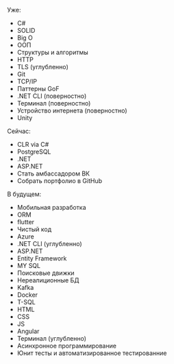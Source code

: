 
Уже:
- C#
- SOLID
- Big O
- ООП
- Структуры и алгоритмы
- HTTP
- TLS (углубленно)
- Git
- TCP/IP
- Паттерны GoF
- .NET CLI (поверностно)
- Терминал (поверностно)
- Устройство интернета (поверностно)
- Unity

Сейчас:
- CLR via C#
- PostgreSQL
- .NET
- ASP.NET
- Стать амбассадором ВК
- Собрать портфолио в GitHub

В будущем:
- Мобильная разработка
- ORM
- flutter
- Чистый код
- Azure
- .NET CLI (углубленно)
- ASP.NET
- Entity Framework
- MY SQL
- Поисковые движки
- Нереалиционные БД
- Kafka
- Docker
- T-SQL
- HTML
- CSS
- JS
- Angular
- Терминал (углубленно)
- Асинхронное программирование
- Юнит тесты и автоматизированное тестированние

<!---
Star-Kuller/Star-Kuller is a ✨ special ✨ repository because its `README.md` (this file) appears on your GitHub profile.
You can click the Preview link to take a look at your changes.
--->

